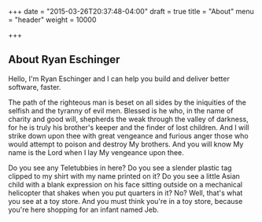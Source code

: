 +++
date = "2015-03-26T20:37:48-04:00"
draft = true
title = "About"
menu = "header"
weight = 10000

+++

## About Ryan Eschinger

Hello, I'm Ryan Eschinger and I can help you build and deliver better software,
faster.

The path of the righteous man is beset on all sides by the iniquities of the
selfish and the tyranny of evil men. Blessed is he who, in the name of charity
and good will, shepherds the weak through the valley of darkness, for he is
truly his brother's keeper and the finder of lost children. And I will strike
down upon thee with great vengeance and furious anger those who would attempt to
poison and destroy My brothers. And you will know My name is the Lord when I lay
My vengeance upon thee.

Do you see any Teletubbies in here? Do you see a slender plastic tag clipped to
my shirt with my name printed on it? Do you see a little Asian child with a
blank expression on his face sitting outside on a mechanical helicopter that
shakes when you put quarters in it? No? Well, that's what you see at a toy
store. And you must think you're in a toy store, because you're here shopping
for an infant named Jeb.
